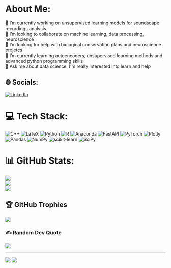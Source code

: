 # About Me:
🔭 I’m currently working on unsupervised learning models for soundscape recordings analysis<br>👯 I’m looking to collaborate on machine learning, data processing, neuroscience<br>🤝 I’m looking for help with biological conservation plans and neuroscience projetcs<br>🌱 I’m currently learning autoencoders, unsupervised learning methods and advanced python programming skills <br>💬 Ask me about data science, I'm really interested into learn and help<br>


## 🌐 Socials:
[![LinkedIn](https://img.shields.io/badge/LinkedIn-%230077B5.svg?logo=linkedin&logoColor=white)](https://linkedin.com/in/daniel-alexis-nieto-mora-48386119a/) 

# 💻 Tech Stack:
![C++](https://img.shields.io/badge/c++-%2300599C.svg?style=for-the-badge&logo=c%2B%2B&logoColor=white) ![LaTeX](https://img.shields.io/badge/latex-%23008080.svg?style=for-the-badge&logo=latex&logoColor=white) ![Python](https://img.shields.io/badge/python-3670A0?style=for-the-badge&logo=python&logoColor=ffdd54) ![R](https://img.shields.io/badge/r-%23276DC3.svg?style=for-the-badge&logo=r&logoColor=white) ![Anaconda](https://img.shields.io/badge/Anaconda-%2344A833.svg?style=for-the-badge&logo=anaconda&logoColor=white) ![FastAPI](https://img.shields.io/badge/FastAPI-005571?style=for-the-badge&logo=fastapi) ![PyTorch](https://img.shields.io/badge/PyTorch-%23EE4C2C.svg?style=for-the-badge&logo=PyTorch&logoColor=white) ![Plotly](https://img.shields.io/badge/Plotly-%233F4F75.svg?style=for-the-badge&logo=plotly&logoColor=white) ![Pandas](https://img.shields.io/badge/pandas-%23150458.svg?style=for-the-badge&logo=pandas&logoColor=white) ![NumPy](https://img.shields.io/badge/numpy-%23013243.svg?style=for-the-badge&logo=numpy&logoColor=white) ![scikit-learn](https://img.shields.io/badge/scikit--learn-%23F7931E.svg?style=for-the-badge&logo=scikit-learn&logoColor=white) ![SciPy](https://img.shields.io/badge/SciPy-%230C55A5.svg?style=for-the-badge&logo=scipy&logoColor=%white)
# 📊 GitHub Stats:
![](https://github-readme-stats.vercel.app/api?username=danielnietomora8&theme=dark&hide_border=false&include_all_commits=false&count_private=false)<br/>
![](https://github-readme-streak-stats.herokuapp.com/?user=danielnietomora8&theme=dark&hide_border=false)<br/>
![](https://github-readme-stats.vercel.app/api/top-langs/?username=danielnietomora8&theme=dark&hide_border=false&include_all_commits=false&count_private=false&layout=compact)

## 🏆 GitHub Trophies
![](https://github-profile-trophy.vercel.app/?username=danielnietomora8&theme=onedark&no-frame=true&no-bg=false&margin-w=4)

### ✍️ Random Dev Quote
![](https://quotes-github-readme.vercel.app/api?type=horizontal&theme=dark)

---
[![](https://visitcount.itsvg.in/api?id=danielnietomora8&icon=0&color=4)](https://visitcount.itsvg.in)
[![](https://visitcount.itsvg.in/api?id=DanielNietoMora8&label=Profile%20Views&color=6&icon=0&pretty=false)](https://visitcount.itsvg.in)
